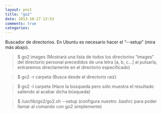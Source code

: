 ```yaml
---
layout: post
title: "go2"
date: 2013-10-27 13:53
comments: true
categories: 
---
```

Buscador de directorios. En Ubuntu es necesario hacer el “--setup” (mira más abajo).

>$ go2 images (Mostrará una lista de todos los directorios “images” del directorio personal precedidos de una letra [a, b, c...] al pulsarla, entraremos directamente en el directorio especificado)

>$ go2 -r carpeta (Busca desde el directorio raiz)

>$ go2 -l carpeta (Hace la búsqueda pero sólo muestra el resultado saliendo al acabar dicha búsqueda)

>$ /usr/lib/go2/go2.sh --setup (configura nuestro .bashrc para poder llamar al comando con go2 simplemente)

